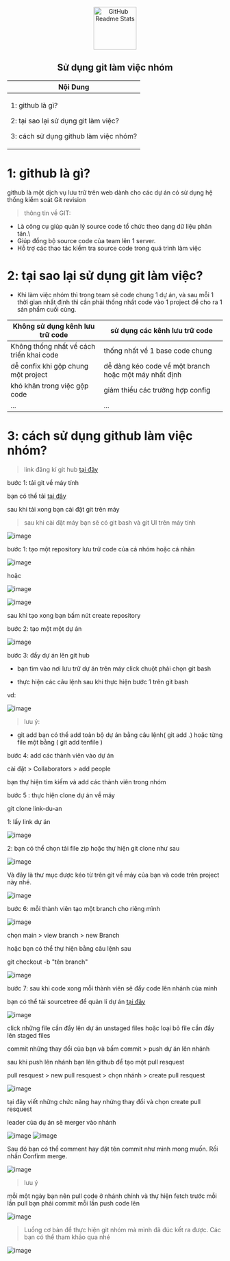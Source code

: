 <p align="center">
 <img width="100px" src="https://upload.wikimedia.org/wikipedia/commons/9/91/Octicons-mark-github.svg" align="center" alt="GitHub Readme Stats" />
 <h2 align="center">Sử dụng git làm việc nhóm</h2>
</p>

<div align="center">
 <table >
  <theader>
  <th>
   Nội Dung 
   </th>
   </theader>
  <tbody>
  <td>
   <p>1: github là gì?</p>
   <p>2: tại sao lại sử dụng git làm việc?</p>
   <p>3: cách sử dụng github làm việc nhóm?</p>
   </td>
   </tbody>
   </table>
</div>

# 1: github là gì?

github là một dịch vụ lưu trữ trên web dành cho các dự án có sử dụng hệ thống kiểm soát Git revision

>  thông tin về GIT:

- Là công cụ giúp quản lý source code tổ chức theo dạng dữ liệu phân tán.\
- Giúp đồng bộ source code của team lên 1 server.
- Hỗ trợ các thao tác kiểm tra source code trong quá trình làm việc 

# 2: tại sao lại sử dụng git làm việc?

- Khi làm việc nhóm thì trong team sẽ code chung 1 dự án, và sau mỗi 1 thời gian nhất định thì cần phải thống nhất code  vào 1 project để cho ra 1 sản phẩm cuối cùng.

<div>
  <table>
    <thead>
     <th>Không sử dụng kênh lưu trữ code</th>
       <th>sử dụng các kênh lưu trữ code</th>
    </thead>
      <tbody>
        <tr>
          <td>Không thống nhất về cách triển khai code</td>
          <td>thống nhất về 1 base code chung</td>
        </tr>
        <tr>
          <td>dễ confix khi gộp chung một project</td>
          <td>dễ dàng kéo code về một branch hoặc một máy nhất định</td>
        </tr>
        <tr>
          <td>khó khăn trong việc gộp code</td>
          <td>giảm thiểu các trường hợp config</td>
        </tr>
        <tr>
          <td>...</td>
          <td>...</td>
        </tr>
      </tbody>
    </table>
</div>


# 3: cách sử dụng github làm việc nhóm? 

> link đăng kí git hub [tại đây](https://github.com/)

bước 1: tải git về máy tính

bạn có thể tải [tại đây](https://git-scm.com/downloads)

sau khi tải xong bạn cài đặt git trên máy

> sau khi cài đặt máy bạn sẽ có git bash và git UI trên máy tính 

![image](https://user-images.githubusercontent.com/109157942/194497481-c3195ff7-7adb-4d95-92c3-1f030bc54cbf.png)

bước 1: tạo một repository lưu trữ code của cả nhóm hoặc cá nhân 

![image](https://user-images.githubusercontent.com/109157942/194495534-eb1f1daf-0f3a-4bb4-a61f-67084acd2acb.png)

hoặc

![image](https://user-images.githubusercontent.com/109157942/194495696-451b8e2f-2e90-4a19-b8eb-d6376417b8a2.png)

![image](https://user-images.githubusercontent.com/109157942/194496262-15d22b80-f227-4c63-85c2-3731a37c26e1.png)

sau khi tạo xong bạn bấm nút create repository

bước 2: tạo một một dự án 

![image](https://user-images.githubusercontent.com/109157942/194497736-f95d28e8-b6a2-4ca6-a54c-c338dca9c962.png)

bước 3: đẩy dự án lên git hub

- bạn tìm vào nơi lưu trữ dự án trên máy click chuột phải chọn git bash 

- thực hiện các câu lệnh sau khi thực hiện bước 1 trên git bash 

vd:

![image](https://user-images.githubusercontent.com/109157942/194498202-ba5821e9-4f6a-4dde-af94-c7c2a459beeb.png)

> lưu ý:
 - git add 
    bạn có thể add toàn bộ dự án bằng câu lệnh( git add .) hoặc từng file một bằng ( git add  tenfile )

bước 4: add các thành viên vào dự án 

cài đặt >  Collaborators > add people 

bạn thự hiện tìm kiếm và add các thành viên trong nhóm

bước 5 : thực hiện clone dự án về máy 

git clone link-du-an

1: lấy link dự án 

![image](https://user-images.githubusercontent.com/109157942/194499665-a74ff7d1-9bf4-4efa-be78-28ac1199feff.png)

2: bạn có thể chọn tải file zip hoặc thự hiện git clone như sau 

![image](https://user-images.githubusercontent.com/109157942/194499880-05974934-8def-43d5-b39d-a7cffd83da7f.png)

Và đây là thư mục được kéo từ trên git về máy của bạn và code trên project này nhé.

![image](https://user-images.githubusercontent.com/109157942/194499954-61ce5061-4a32-44eb-95d2-fe7fb0b590f4.png)

bước 6: mỗi thành viên tạo một branch cho riêng mình 

![image](https://user-images.githubusercontent.com/109157942/194500173-3bee5b85-38f4-4f7b-a980-da5838fa32cd.png)

chọn main > view branch > new Branch 

hoặc bạn có thể thự hiện bằng câu lệnh sau 

git checkout -b "tên branch"

![image](https://user-images.githubusercontent.com/109157942/194500577-0c44cde2-7b4c-493d-8543-eaf5a1ad5bf0.png)


bước 7: sau khi code xong mỗi thành viên sẽ đẩy code lên nhánh của mình 

bạn có thể tải sourcetree để quản lí dự án [tại đây](https://www.sourcetreeapp.com/)

![image](https://user-images.githubusercontent.com/109157942/194501209-df911f85-d884-4752-b784-4517dd92e140.png)

click những file cần đẩy lên dự án unstaged files hoặc loại bỏ file cần đẩy lên  staged files

commit những thay đổi của bạn và bấm commit > push dự án lên nhánh 

sau khi push lên nhánh bạn lên github để tạo một pull resquest

pull resquest > new pull resquest > chọn nhánh > create pull resquest

![image](https://user-images.githubusercontent.com/109157942/194502421-3ee6181d-df8e-4e84-877e-f34d0f834ce9.png)

tại đây viết những chức năng hay nhứng thay đổi  và chọn create pull resquest 

leader của dụ án sẽ merger vào nhánh


![image](https://user-images.githubusercontent.com/109157942/194503055-56ff13cd-09b1-4c78-998b-5433bcd2d985.png)
![image](https://user-images.githubusercontent.com/109157942/194503092-f25c92bd-1ac1-4319-a0a4-fa0577372232.png)

Sau đó bạn có thể comment hay đặt tên commit như mình mong muốn. Rồi nhấn Confirm merge.

![image](https://user-images.githubusercontent.com/109157942/194503200-914280f7-6770-40f2-addf-6ccd5b7704ec.png)

> lưu ý 

mỗi một ngày bạn nên pull code ở nhánh chính và thự hiện fetch trước mỗi lần pull 
bạn phải commit mỗi lần push code lên 

![image](https://user-images.githubusercontent.com/109157942/194504044-98ac22df-5f49-4f1e-a034-0f05f3fc6426.png)



> Luồng cơ bản để thực hiện git nhóm mà mình đã đúc kết ra được. Các bạn có thể tham khảo qua nhé


![image](https://user-images.githubusercontent.com/109157942/194503640-41ee1b27-dcbb-44d0-bcf3-026917e2f676.png)







